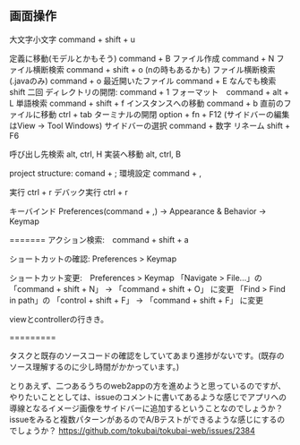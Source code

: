 ##

## 画面操作


大文字小文字 command + shift + u

定義に移動(モデルとかもそう) command + B
ファイル作成 command + N
ファイル横断検索 command + shift + o (nの時もあるかも)
ファイル横断検索(.javaのみ) command + o
最近開いたファイル command + E
なんでも検索 shift 二回
ディレクトリの開閉: command + 1
フォーマット　command + alt + L
単語検索 command + shift + f
インスタンスへの移動 command + b
直前のファイルに移動 ctrl + tab
ターミナルの開閉 option + fn + F12 (サイドバーの編集はView -> Tool Windows)
サイドバーの選択 command + 数字
リネーム shift + F6

呼び出し先検索 alt, ctrl, H
実装へ移動 alt, ctrl, B

project structure: comand + ;
環境設定 command + ,

実行 ctrl + r
デバック実行 ctrl + r

キーバインド
Preferences(command + ,) -> Appearance & Behavior -> Keymap

=======
アクション検索:　command + shift + a

ショートカットの確認: Preferences > Keymap

ショートカット変更:　Preferences > Keymap
「Navigate > File...」の 「command + shift + N」 -> 「command + shift + O」 に変更
「Find > Find in path」の 「control + shift + F」 -> 「command + shift + F」 に変更

viewとcontrollerの行きき。


=========

タスクと既存のソースコードの確認をしていてあまり進捗がないです。(既存のソース理解するのに少し時間がかかっています。)

とりあえず、二つあるうちのweb2appの方を進めようと思っているのですが、やりたいこととしては、issueのコメントに書いてあるような感じでアプリへの導線となるイメージ画像をサイドバーに追加するということなのでしょうか？
issueをみると複数パターンがあるのでA/Bテストができるような感じにするのでしょうか？
https://github.com/tokubai/tokubai-web/issues/2384
